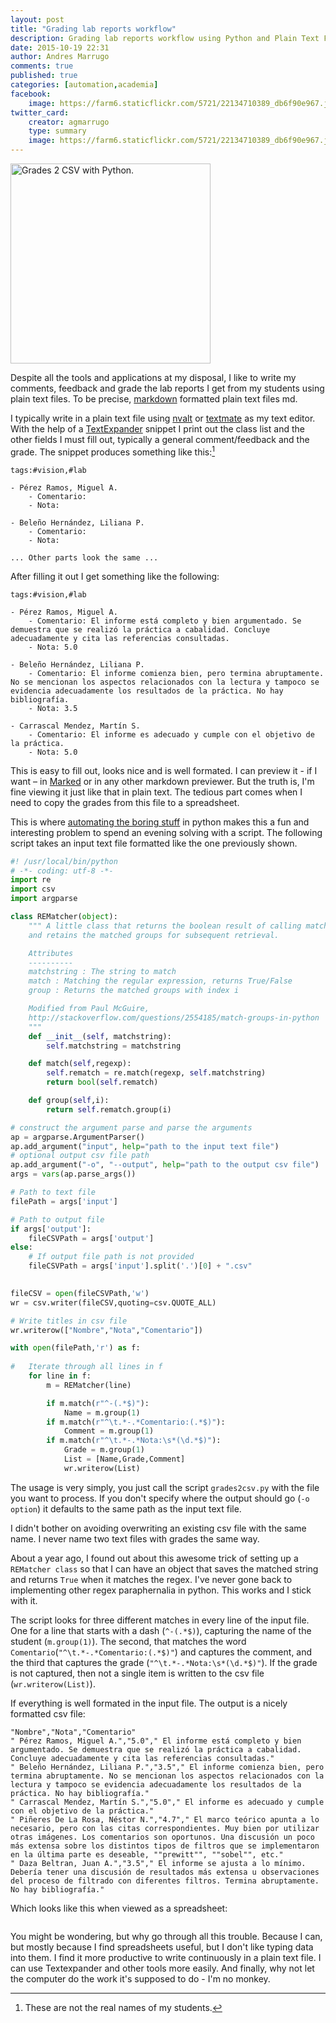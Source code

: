 ```yaml
---
layout: post
title: "Grading lab reports workflow"
description: Grading lab reports workflow using Python and Plain Text Files.
date: 2015-10-19 22:31
author: Andres Marrugo
comments: true
published: true
categories: [automation,academia]
facebook:
    image: https://farm6.staticflickr.com/5721/22134710389_db6f90e967.jpg
twitter_card:
    creator: agmarrugo
    type: summary
    image: https://farm6.staticflickr.com/5721/22134710389_db6f90e967.jpg
---
```



<div class="aic" style="width:320px"><a href="https://www.flickr.com/photos/50652826@N03/22134710389"><img src="https://farm6.staticflickr.com/5721/22134710389_db6f90e967.jpg" alt="Grades 2 CSV with Python." width="320px" height="" border="0" /></a></div>

Despite all the tools and applications at my disposal, I like to write my comments, feedback and grade the lab reports I get from my students using plain text files. To be precise, [markdown][md] formatted plain text files md.

[md]: https://daringfireball.net/projects/markdown/ "Daring Fireball: Markdown" 

<!-- more -->

I typically write in a plain text file using [nvalt][nvalt] or [textmate][mate] as my text editor. With the help of a [TextExpander][TE] snippet I print out the class list and the other fields I must fill out, typically a general comment/feedback and the grade. The snippet produces something like this:[^fn1]

	tags:#vision,#lab

	- Pérez Ramos, Miguel A.
		- Comentario: 
		- Nota:
	
	- Beleño Hernández, Liliana P.
		- Comentario: 
		- Nota: 

	... Other parts look the same ...


After filling it out I get something like the following:

	tags:#vision,#lab

	- Pérez Ramos, Miguel A.
		- Comentario: El informe está completo y bien argumentado. Se demuestra que se realizó la práctica a cabalidad. Concluye adecuadamente y cita las referencias consultadas.
		- Nota: 5.0

	- Beleño Hernández, Liliana P.
		- Comentario: El informe comienza bien, pero termina abruptamente. No se mencionan los aspectos relacionados con la lectura y tampoco se evidencia adecuadamente los resultados de la práctica. No hay bibliografía.
		- Nota: 3.5

	- Carrascal Mendez, Martín S.
		- Comentario: El informe es adecuado y cumple con el objetivo de la práctica.
		- Nota: 5.0	

This is easy to fill out, looks nice and is well formated. I can preview it - if I want – in [Marked][marked] or in any other markdown previewer. But the truth is, I'm fine viewing it just like that in plain text. The tedious part comes when I need to copy the grades from this file to a spreadsheet.

This is where [automating the boring stuff][automate] in python makes this a fun and interesting problem to spend an evening solving with a script. The following script takes an input text file formatted like the one previously shown.


```python grades2csv.py https://gist.github.com/agmarrugo/5781fbf3d42f26cd2114 Link
#! /usr/local/bin/python
# -*- coding: utf-8 -*-
import re
import csv
import argparse

class REMatcher(object):
    """ A little class that returns the boolean result of calling match,
    and retains the matched groups for subsequent retrieval.

    Attributes
    ----------
    matchstring : The string to match
    match : Matching the regular expression, returns True/False
    group : Returns the matched groups with index i

    Modified from Paul McGuire, 
    http://stackoverflow.com/questions/2554185/match-groups-in-python
    """
    def __init__(self, matchstring):
        self.matchstring = matchstring

    def match(self,regexp):
        self.rematch = re.match(regexp, self.matchstring)
        return bool(self.rematch)

    def group(self,i):
        return self.rematch.group(i)

# construct the argument parse and parse the arguments
ap = argparse.ArgumentParser()
ap.add_argument("input", help="path to the input text file")
# optional output csv file path
ap.add_argument("-o", "--output", help="path to the output csv file")
args = vars(ap.parse_args())

# Path to text file
filePath = args['input']

# Path to output file
if args['output']:
    fileCSVPath = args['output']
else:
    # If output file path is not provided
    fileCSVPath = args['input'].split('.')[0] + ".csv"

    
fileCSV = open(fileCSVPath,'w')
wr = csv.writer(fileCSV,quoting=csv.QUOTE_ALL)

# Write titles in csv file
wr.writerow(["Nombre","Nota","Comentario"])

with open(filePath,'r') as f:    
    
#   Iterate through all lines in f
    for line in f:
        m = REMatcher(line)

        if m.match(r"^-(.*$)"):
            Name = m.group(1)
        if m.match(r"^\t.*-.*Comentario:(.*$)"):
            Comment = m.group(1)
        if m.match(r"^\t.*-.*Nota:\s*(\d.*$)"):
            Grade = m.group(1)
            List = [Name,Grade,Comment]
            wr.writerow(List)
```

The usage is very simply, you just call the script ``grades2csv.py`` with the file you want to process. If you don't specify where the output should go (``-o option``) it defaults to the same path as the input text file.

I didn't bother on avoiding overwriting an existing csv file with the same name. I never name two text files with grades the same way.

About a year ago, I found out about this awesome trick of setting up a ``REMatcher class`` so that I can have an object that saves the matched string and returns ``True`` when it matches the regex. I've never gone back to implementing other regex paraphernalia in python. This works and I stick with it.

The script looks for three different matches in every line of the input file. One for a line that starts with a dash (``^-(.*$)``), capturing the name of the student (``m.group(1)``). The second, that matches the word ``Comentario``(``"^\t.*-.*Comentario:(.*$)"``) and captures the comment, and the third that captures the grade (``"^\t.*-.*Nota:\s*(\d.*$)"``). If the grade is not captured, then not a single item is written to the csv file (``wr.writerow(List)``).

If everything is well formated in the input file. The output is a nicely formatted csv file:

	"Nombre","Nota","Comentario"
	" Pérez Ramos, Miguel A.","5.0"," El informe está completo y bien argumentado. Se demuestra que se realizó la práctica a cabalidad. Concluye adecuadamente y cita las referencias consultadas."
	" Beleño Hernández, Liliana P.","3.5"," El informe comienza bien, pero termina abruptamente. No se mencionan los aspectos relacionados con la lectura y tampoco se evidencia adecuadamente los resultados de la práctica. No hay bibliografía."
	" Carrascal Mendez, Martín S.","5.0"," El informe es adecuado y cumple con el objetivo de la práctica."
	" Piñeres De La Rosa, Néstor N.","4.7"," El marco teórico apunta a lo necesario, pero con las citas correspondientes. Muy bien por utilizar otras imágenes. Los comentarios son oportunos. Una discusión un poco más extensa sobre los distintos tipos de filtros que se implementaron en la última parte es deseable, ""prewitt"", ""sobel"", etc."
	" Daza Beltran, Juan A.","3.5"," El informe se ajusta a lo mínimo. Debería tener una discusión de resultados más extensa u observaciones del proceso de filtrado con diferentes filtros. Termina abruptamente. No hay bibliografía."

Which looks like this when viewed as a spreadsheet:

<div class="aic" style="width:600px"><img src="https://dl.dropboxusercontent.com/u/5279729/blog-pics/Screen%20Shot%202015-10-14%20at%2000.31.02.png" alt="" width="" height="" border="0" /><br></div>

You might be wondering, but why go through all this trouble. Because I can, but mostly because I find spreadsheets useful, but I don't like typing data into them. I find it more productive to write continuously in a plain text file. I can use Textexpander and other tools more easily. And finally, why not let the computer do the work it's supposed to do - I'm no monkey.



[^fn1]: These are not the real names of my students.

[mate]: https://macromates.com/ "TextMate — The Missing Editor for Mac OS X"
[nvalt]: http://brettterpstra.com/projects/nvalt/ "nvALT - BrettTerpstra.com"
[TE]: https://smilesoftware.com/TextExpander/index.html "TextExpander: Mac Typing Shortcut Utility Saves You Time TextExpander: Mac Typing Shortcut Utility Saves You Time"
[marked]: http://marked2app.com/ "Marked 2 - Smarter tools for smarter writers"
[automate]: https://automatetheboringstuff.com/ "Automate the Boring Stuff with Python - Practical Programming for Total Beginners"